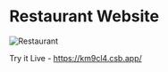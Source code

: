 # Restaurant Website

![Restaurant](https://github.com/saiprasath0602/Restaurant-Website/assets/114066250/d85cb330-0543-4e8b-8a55-8901d8755d9d)

Try it Live - https://km9cl4.csb.app/
